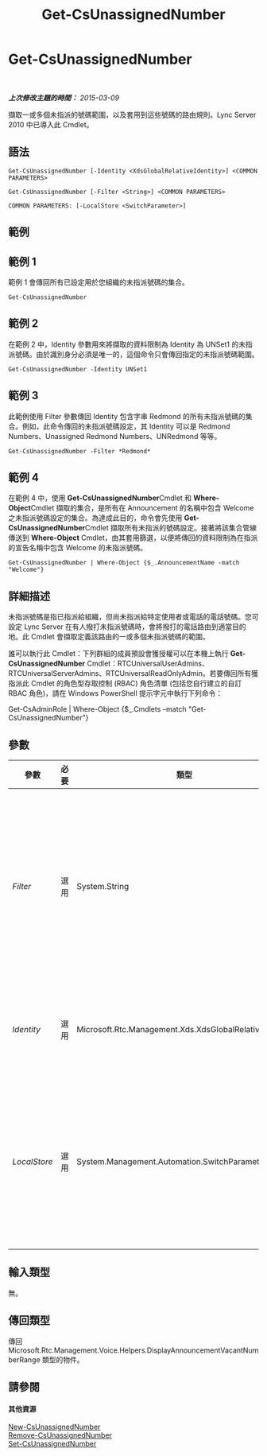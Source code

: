 ﻿---
title: Get-CsUnassignedNumber
TOCTitle: Get-CsUnassignedNumber
ms:assetid: a8e5cfc1-e7a0-4917-9cd9-f541fedb3a61
ms:mtpsurl: https://technet.microsoft.com/zh-tw/library/Gg412792(v=OCS.15)
ms:contentKeyID: 49291938
ms.date: 08/10/2015
mtps_version: v=OCS.15
ms.translationtype: HT
---

# Get-CsUnassignedNumber

 

_**上次修改主題的時間：** 2015-03-09_

擷取一或多個未指派的號碼範圍，以及套用到這些號碼的路由規則。Lync Server 2010 中已導入此 Cmdlet。

## 語法

    Get-CsUnassignedNumber [-Identity <XdsGlobalRelativeIdentity>] <COMMON PARAMETERS>

    Get-CsUnassignedNumber [-Filter <String>] <COMMON PARAMETERS>

    COMMON PARAMETERS: [-LocalStore <SwitchParameter>]

## 範例

## 範例 1

範例 1 會傳回所有已設定用於您組織的未指派號碼的集合。

    Get-CsUnassignedNumber

## 範例 2

在範例 2 中，Identity 參數用來將擷取的資料限制為 Identity 為 UNSet1 的未指派號碼。由於識別身分必須是唯一的，這個命令只會傳回指定的未指派號碼範圍。

    Get-CsUnassignedNumber -Identity UNSet1

## 範例 3

此範例使用 Filter 參數傳回 Identity 包含字串 Redmond 的所有未指派號碼的集合。例如，此命令傳回的未指派號碼設定，其 Identity 可以是 Redmond Numbers、Unassigned Redmond Numbers、UNRedmond 等等。

    Get-CsUnassignedNumber -Filter *Redmond*

## 範例 4

在範例 4 中，使用 **Get-CsUnassignedNumber**Cmdlet 和 **Where-Object**Cmdlet 擷取的集合，是所有在 Announcement 的名稱中包含 Welcome 之未指派號碼設定的集合。為達成此目的，命令會先使用 **Get-CsUnassignedNumber**Cmdlet 擷取所有未指派的號碼設定。接著將該集合管線傳送到 **Where-Object** Cmdlet，由其套用篩選，以便將傳回的資料限制為在指派的宣告名稱中包含 Welcome 的未指派號碼。

    Get-CsUnassignedNumber | Where-Object {$_.AnnouncementName -match "Welcome"}

## 詳細描述

未指派號碼是指已指派給組織，但尚未指派給特定使用者或電話的電話號碼。您可設定 Lync Server 在有人撥打未指派號碼時，會將撥打的電話路由到適當目的地。此 Cmdlet 會擷取定義該路由的一或多個未指派號碼的範圍。

誰可以執行此 Cmdlet：下列群組的成員預設會獲授權可以在本機上執行 **Get-CsUnassignedNumber** Cmdlet：RTCUniversalUserAdmins、RTCUniversalServerAdmins、RTCUniversalReadOnlyAdmin。若要傳回所有獲指派此 Cmdlet 的角色型存取控制 (RBAC) 角色清單 (包括您自行建立的自訂 RBAC 角色)，請在 Windows PowerShell 提示字元中執行下列命令：

Get-CsAdminRole | Where-Object {$\_.Cmdlets –match "Get-CsUnassignedNumber"}

## 參數


<table>
<colgroup>
<col style="width: 25%" />
<col style="width: 25%" />
<col style="width: 25%" />
<col style="width: 25%" />
</colgroup>
<thead>
<tr class="header">
<th>參數</th>
<th>必要</th>
<th>類型</th>
<th>說明</th>
</tr>
</thead>
<tbody>
<tr class="odd">
<td><p><em>Filter</em></p></td>
<td><p>選用</p></td>
<td><p>System.String</p></td>
<td><p>執行萬用字元搜尋，讓您可以將結果縮減為只有 Identity 符合指定萬用字元字串的未指派號碼範圍。</p></td>
</tr>
<tr class="even">
<td><p><em>Identity</em></p></td>
<td><p>選用</p></td>
<td><p>Microsoft.Rtc.Management.Xds.XdsGlobalRelativeIdentity</p></td>
<td><p>要擷取之未指派號碼範圍的唯一識別碼。</p></td>
</tr>
<tr class="odd">
<td><p><em>LocalStore</em></p></td>
<td><p>選用</p></td>
<td><p>System.Management.Automation.SwitchParameter</p></td>
<td><p>從中央管理存放區本機複本擷取未指派的號碼資訊，而不從中央管理存放區本身擷取。</p></td>
</tr>
</tbody>
</table>


## 輸入類型

無。

## 傳回類型

傳回 Microsoft.Rtc.Management.Voice.Helpers.DisplayAnnouncementVacantNumberRange 類型的物件。

## 請參閱

#### 其他資源

[New-CsUnassignedNumber](new-csunassignednumber.md)  
[Remove-CsUnassignedNumber](remove-csunassignednumber.md)  
[Set-CsUnassignedNumber](set-csunassignednumber.md)

